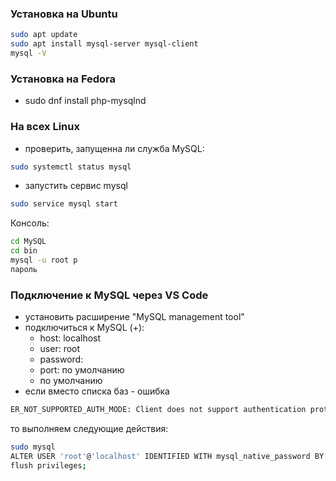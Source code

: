 
### Установка на Ubuntu

```bash
sudo apt update
sudo apt install mysql-server mysql-client
mysql -V
```

### Установка на Fedora

- sudo dnf install  php-mysqlnd

### На всех Linux

- проверить, запущенна ли служба MySQL:
```bash
sudo systemctl status mysql
```

- запустить сервис mysql
```bash
sudo service mysql start
```

Консоль:
```bash
cd MySQL
cd bin
mysql -u root p
пароль
```

### Подключение к MySQL через VS Code

- установить расширение "MySQL management tool"
- подключиться к MySQL (+): 
    * host: localhost
    * user: root
    * password:
    * port: по умолчанию
    * по умолчанию
- если вместо списка баз - ошибка
```bash
ER_NOT_SUPPORTED_AUTH_MODE: Client does not support authentication protocol requested by server; consider upgrading MySQL client
```
то выполняем следующие действия:
```bash
sudo mysql
ALTER USER 'root'@'localhost' IDENTIFIED WITH mysql_native_password BY 'password';
flush privileges;
```